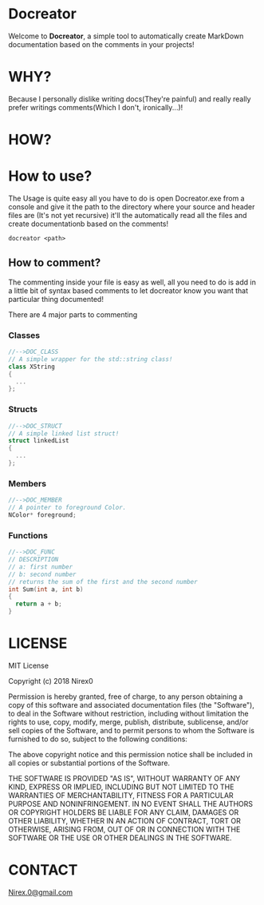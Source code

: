 # Docreator

Welcome to **Docreator**, a simple tool to automatically create MarkDown documentation based on the comments in your projects!

# WHY?

Because I personally dislike writing docs(They're painful) and really really prefer writings comments(Which I don't, ironically...)!

# HOW?

# How to use?

The Usage is quite easy all you have to do is open Docreator.exe from a console and give it the path to the directory where your source and header files are (It's not yet recursive) it'll the automatically read all the files and create documentationb based on the comments!

```docreator <path>``` 

## How to comment?

The commenting inside your file is easy as well, all you need to do is add in a little bit of syntax based comments to let docreator know you want that particular thing documented!

There are 4 major parts to commenting

### Classes

```cpp
//-->DOC_CLASS
// A simple wrapper for the std::string class!
class XString
{
  ...
};
```

### Structs

```cpp
//-->DOC_STRUCT
// A simple linked list struct!
struct linkedList
{
  ...
};
```

### Members

```cpp
//-->DOC_MEMBER
// A pointer to foreground Color.
NColor* foreground;
```

### Functions

```cpp
//-->DOC_FUNC
// DESCRIPTION
// a: first number
// b: second number
// returns the sum of the first and the second number
int Sum(int a, int b)
{
  return a + b;
}
```

# LICENSE

MIT License

Copyright (c) 2018 Nirex0

Permission is hereby granted, free of charge, to any person obtaining a copy
of this software and associated documentation files (the "Software"), to deal
in the Software without restriction, including without limitation the rights
to use, copy, modify, merge, publish, distribute, sublicense, and/or sell
copies of the Software, and to permit persons to whom the Software is
furnished to do so, subject to the following conditions:

The above copyright notice and this permission notice shall be included in all
copies or substantial portions of the Software.

THE SOFTWARE IS PROVIDED "AS IS", WITHOUT WARRANTY OF ANY KIND, EXPRESS OR
IMPLIED, INCLUDING BUT NOT LIMITED TO THE WARRANTIES OF MERCHANTABILITY,
FITNESS FOR A PARTICULAR PURPOSE AND NONINFRINGEMENT. IN NO EVENT SHALL THE
AUTHORS OR COPYRIGHT HOLDERS BE LIABLE FOR ANY CLAIM, DAMAGES OR OTHER
LIABILITY, WHETHER IN AN ACTION OF CONTRACT, TORT OR OTHERWISE, ARISING FROM,
OUT OF OR IN CONNECTION WITH THE SOFTWARE OR THE USE OR OTHER DEALINGS IN THE
SOFTWARE.

# CONTACT

Nirex.0@gmail.com
